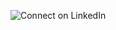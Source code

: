 ![Connect on LinkedIn](https://img.shields.io/badge/--linkedin?label=LinkedIn&logo=LinkedIn&style=social)
